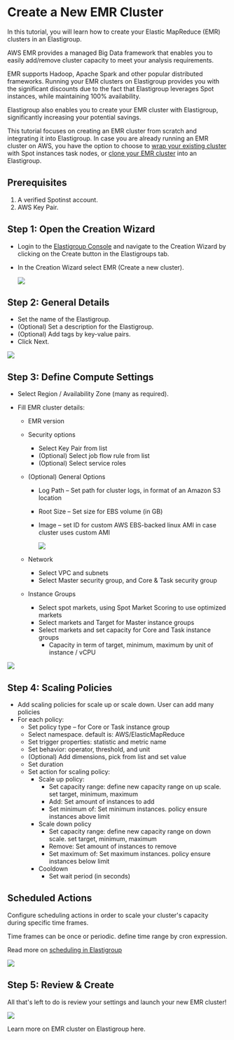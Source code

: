 # Create a New EMR Cluster

In this tutorial, you will learn how to create your Elastic MapReduce (EMR) clusters in an Elastigroup.

AWS EMR provides a managed Big Data framework that enables you to easily add/remove cluster capacity to meet your analysis requirements.

EMR supports Hadoop, Apache Spark and other popular distributed frameworks. Running your EMR clusters on Elastigroup provides you with the significant discounts due to the fact that Elastigroup leverages Spot instances, while maintaining 100% availability.

Elastigroup also enables you to create your EMR cluster with Elastigroup, significantly increasing your potential savings.

This tutorial focuses on creating an EMR cluster from scratch and integrating it into Elastigroup.
In case you are already running an EMR cluster on AWS, you have the option to choose to [wrap your existing cluster](elastigroup/tools-integrations/elastic-mapreduce/import-elastic-mapreduce-task-nodes) with Spot instances task nodes, or [clone your EMR cluster](elastigroup/tools-integrations/elastic-mapreduce/) into an Elastigroup.

## Prerequisites

1. A verified Spotinst account.
2. AWS Key Pair.

## Step 1: Open the Creation Wizard

- Login to the [Elastigroup Console](http://console.spotinst.com/) and navigate to the Creation Wizard by clicking on the Create button in the Elastigroups tab.
- In the Creation Wizard select EMR (Create a new cluster).

  <img src="/elastigroup/_media/create-a-new-emr-cluster_1.png" />

## Step 2: General Details

- Set the name of the Elastigroup.
- (Optional) Set a description for the Elastigroup.
- (Optional) Add tags by key-value pairs.
- Click Next.

<img src="/elastigroup/_media/create-a-new-emr-cluster_2.png" />

## Step 3: Define Compute Settings

- Select Region / Availability Zone (many as required).
- Fill EMR cluster details:

  - EMR version
  - Security options
    - Select Key Pair from list
    - (Optional) Select job flow rule from list
    - (Optional) Select service roles
  - (Optional) General Options

    - Log Path – Set path for cluster logs, in format of an Amazon S3 location
    - Root Size – Set size for EBS volume (in GB)
    - Image – set ID for custom AWS EBS-backed linux AMI in case cluster uses custom AMI

      <img src="/elastigroup/_media/create-a-new-emr-cluster_3.png" />

  - Network
    - Select VPC and subnets
    - Select Master security group, and Core & Task security group
  - Instance Groups
    - Select spot markets, using Spot Market Scoring to use optimized markets
    - Select markets and Target for Master instance groups
    - Select markets and set capacity for Core and Task instance groups
      - Capacity in term of target, minimum, maximum by unit of instance / vCPU

<img src="/elastigroup/_media/create-a-new-emr-cluster_4.png" />

## Step 4: Scaling Policies

- Add scaling policies for scale up or scale down. User can add many policies
- For each policy:
  - Set policy type – for Core or Task instance group
  - Select namespace. default is: AWS/ElasticMapReduce
  - Set trigger properties: statistic and metric name
  - Set behavior: operator, threshold, and unit
  - (Optional) Add dimensions, pick from list and set value
  - Set duration
  - Set action for scaling policy:
    - Scale up policy:
      - Set capacity range: define new capacity range on up scale. set target, minimum, maximum
      - Add: Set amount of instances to add
      - Set minimum of: Set minimum instances. policy ensure instances above limit
    - Scale down policy
      - Set capacity range: define new capacity range on down scale. set target, minimum, maximum
      - Remove: Set amount of instances to remove
      - Set maximum of: Set maximum instances. policy ensure instances below limit
    - Cooldown
      - Set wait period (in seconds)

## Scheduled Actions

Configure scheduling actions in order to scale your cluster's capacity during specific time frames.

Time frames can be once or periodic. define time range by cron expression.

Read more on [scheduling in Elastigroup](elastigroup/features/core-features/scheduling)

<img src="/elastigroup/_media/create-a-new-emr-cluster_5.png" />

## Step 5: Review & Create

All that's left to do is review your settings and launch your new EMR cluster!

<img src="/elastigroup/_media/create-a-new-emr-cluster_6.png" />

Learn more on EMR cluster on Elastigroup here.
